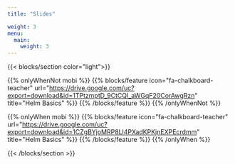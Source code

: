 ```yaml
---
title: "Slides"

weight: 3
menu:
  main:
    weight: 3
---
```


{{< blocks/section color="light">}}

{{% onlyWhenNot mobi %}}
{{% blocks/feature icon="fa-chalkboard-teacher" url="https://drive.google.com/uc?export=download&id=1TPtzmptD_9CtCQI_aWGqF20CorAwgRzn" title="Helm Basics" %}}
{{% /blocks/feature %}}
{{% /onlyWhenNot %}}

{{% onlyWhen mobi %}}
{{% blocks/feature icon="fa-chalkboard-teacher" url="https://drive.google.com/uc?export=download&id=1CZgBYjoMRP8Ll4PXadKPKjnEXPEcrdmm" title="Helm Basics" %}}
{{% /blocks/feature %}}
{{% /onlyWhen %}}

{{< /blocks/section >}}
